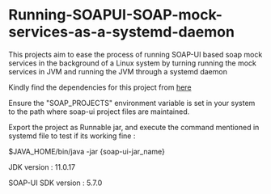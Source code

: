 # Running-SOAPUI-SOAP-mock-services-as-a-systemd-daemon
This projects aim to ease the process of running SOAP-UI based soap mock services in the background of a Linux system by turning running the mock services in JVM and running the JVM through a systemd daemon

Kindly find the dependencies for this project from [here](https://drive.google.com/drive/folders/1VE-jKAv9DL-5N1wJTg4wlTa5wXQ8les0?usp=drive_link)

Ensure the "SOAP_PROJECTS" environment variable is set in your system to the path where soap-ui project files are maintained.

Export the project as Runnable jar, and execute the command mentioned in systemd file to test if its working fine :

$JAVA_HOME/bin/java -jar {soap-ui-jar_name}


JDK version : 11.0.17

SOAP-UI SDK version : 5.7.0
